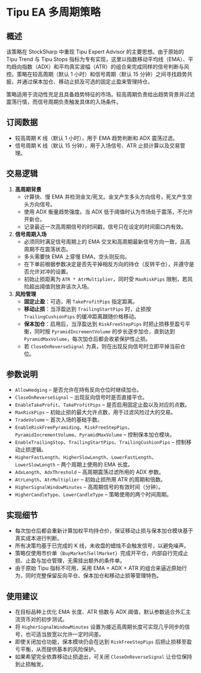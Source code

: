 # Tipu EA 多周期策略

## 概述
该策略在 StockSharp 中重现 Tipu Expert Advisor 的主要思想。由于原始的 Tipu Trend 与 Tipu Stops 指标为专有实现，这里以指数移动平均线（EMA）、平均趋向指数（ADX）和平均真实波幅（ATR）的组合来完成同样的信号判断与风控。策略在较高周期（默认 1 小时）和信号周期（默认 15 分钟）之间寻找趋势共振，并通过保本加仓、移动止损及可选的固定止盈来管理持仓。

策略适用于流动性充足且具备趋势特征的市场。较高周期负责给出趋势背景并过滤震荡行情，而信号周期负责触发具体的入场条件。

## 订阅数据
- 较高周期 K 线（默认 1 小时），用于 EMA 趋势判断和 ADX 震荡过滤。
- 信号周期 K 线（默认 15 分钟），用于入场信号、ATR 止损计算以及交易管理。

## 交易逻辑
1. **高周期背景**
   - 计算快、慢 EMA 并检测金叉/死叉。金叉产生多头方向信号，死叉产生空头方向信号。
   - 使用 ADX 衡量趋势强度。当 ADX 低于阈值时认为市场处于震荡，不允许开新仓。
   - 记录最近一次高周期信号的时间戳，信号只在设定的时间窗口内有效。
2. **信号周期入场**
   - 必须同时满足信号周期上的 EMA 交叉和高周期最新信号方向一致，且高周期不在震荡状态。
   - 多头需要快 EMA 上穿慢 EMA，空头则反向。
   - 在下单前根据参数决定是否先平掉相反方向的持仓（反转平仓），并遵守是否允许对冲的设置。
   - 初始止损距离为 `ATR * AtrMultiplier`，同时受 `MaxRiskPips` 限制，若风险超出阈值则放弃该次入场。
3. **风险管理**
   - **固定止盈**：可选，用 `TakeProfitPips` 指定距离。
   - **移动止损**：当浮盈达到 `TrailingStartPips` 时，止损按 `TrailingCushionPips` 的缓冲距离跟随价格移动。
   - **保本加仓**：启用后，当浮盈达到 `RiskFreeStepPips` 时把止损移至盈亏平衡，同时按 `PyramidIncrementVolume` 的步长逐步加仓，直到达到 `PyramidMaxVolume`，每次加仓后都会收紧保护性止损。
   - 若 `CloseOnReverseSignal` 为真，则在出现反向信号时立即平掉当前仓位。

## 参数说明
- `AllowHedging` – 是否允许在持有反向仓位时继续加仓。
- `CloseOnReverseSignal` – 出现反向信号时是否直接平仓。
- `EnableTakeProfit`、`TakeProfitPips` – 是否启用固定止盈以及对应的点数。
- `MaxRiskPips` – 初始止损的最大允许点数，用于过滤风险过大的交易。
- `TradeVolume` – 首次入场的基础手数。
- `EnableRiskFreePyramiding`、`RiskFreeStepPips`、`PyramidIncrementVolume`、`PyramidMaxVolume` – 控制保本加仓模块。
- `EnableTrailingStop`、`TrailingStartPips`、`TrailingCushionPips` – 控制移动止损逻辑。
- `HigherFastLength`、`HigherSlowLength`、`LowerFastLength`、`LowerSlowLength` – 两个周期上使用的 EMA 长度。
- `AdxLength`、`AdxThreshold` – 高周期震荡过滤所用的 ADX 参数。
- `AtrLength`、`AtrMultiplier` – 初始止损所用 ATR 的周期和倍数。
- `HigherSignalWindowMinutes` – 高周期信号的有效时间（分钟）。
- `HigherCandleType`、`LowerCandleType` – 策略使用的两个时间周期。

## 实现细节
- 每次加仓后都会重新计算加权平均持仓价，保证移动止损与保本加仓模块基于真实成本进行判断。
- 所有决策均基于已完成的 K 线，未收盘的蜡烛不会触发信号，以避免噪声。
- 策略仅使用市价单（`BuyMarket`/`SellMarket`）完成开平仓，内部自行完成止损、止盈与加仓管理，无需挂出额外的条件单。
- 由于原始 Tipu 指标不可用，采用 EMA + ADX + ATR 的组合来逼近原始行为，同时完整保留反向平仓、保本加仓和移动止损等管理特色。

## 使用建议
- 在目标品种上优化 EMA 长度、ATR 倍数与 ADX 阈值，默认参数适合外汇主流货币对的初步测试。
- 将 `HigherSignalWindowMinutes` 设置为接近高周期长度可实现几乎同步的信号，也可适当放宽以允许一定时间差。
- 即使关闭加仓功能，保本模块仍会在达到 `RiskFreeStepPips` 后把止损移至盈亏平衡，从而提供基本的风险保护。
- 如果希望完全依靠移动止损退出，可关闭 `CloseOnReverseSignal` 让仓位保持到止损触发。
